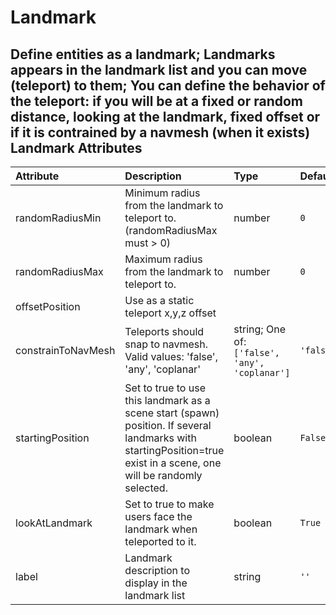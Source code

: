 
Landmark
========


Define entities as a landmark; Landmarks appears in the landmark list and you can move (teleport) to them; You can define the behavior of the teleport: if you will be at a fixed or random distance, looking at the landmark, fixed offset or if it is contrained by a navmesh (when it exists)
Landmark Attributes
-------------------

|Attribute|Description|Type|Default|Required|
| :--- | :--- | :--- | :--- | :--- |
|randomRadiusMin|Minimum radius from the landmark to teleport to. (randomRadiusMax must > 0)|number|```0```|No|
|randomRadiusMax|Maximum radius from the landmark to teleport to.|number|```0```|No|
|offsetPosition|Use as a static teleport x,y,z offset|||No|
|constrainToNavMesh|Teleports should snap to navmesh. Valid values: 'false', 'any', 'coplanar'|string; One of: ```['false', 'any', 'coplanar']```|```'false'```|No|
|startingPosition|Set to true to use this landmark as a scene start (spawn) position. If several landmarks with startingPosition=true exist in a scene, one will be randomly selected.|boolean|```False```|No|
|lookAtLandmark|Set to true to make users face the landmark when teleported to it.|boolean|```True```|No|
|label|Landmark description to display in the landmark list|string|```''```|Yes|
